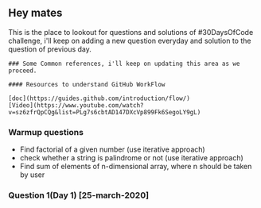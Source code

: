 ## Hey mates
This is the place to lookout for questions and solutions of #30DaysOfCode challenge, i'll keep on adding a new question everyday and solution to the question of previous day.

```
### Some Common references, i'll keep on updating this area as we proceed.

#### Resources to understand GitHub WorkFlow

[doc](https://guides.github.com/introduction/flow/)
[Video](https://www.youtube.com/watch?v=sz6zfrQpCQg&list=PLg7s6cbtAD147DXcVp899Fk6SegoLY9gL)

```

### Warmup questions
- Find factorial of a given number (use iterative approach)
- check whether a string is palindrome or not (use iterative approach)
- Find sum of elements of n-dimensional array, where n should be taken by user

### Question 1(Day 1) [25-march-2020]

~~~Coming Soon~~~
